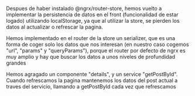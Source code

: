 Despues de haber instalado @ngrx/router-store, hemos vuelto a implementar la persistencia de datos en el front (funcionalidad de estar logado)
utilizando localStorage, ya que al utilizar la store, se pierden los datos al actualizar o refrescar la pagina.

Hemos implementado en el router de la store un serializer, que es una forma de coger solo los datos que nos interesan (en nuestro caso cogemos 
"url", "params" y "queryParams"), porque el router por defecto de ngrx es muy amplio y hay que buscar  los datos a unos niveles de profundidad grandes

Hemos agragado un componente "details", y un service "getPostById". Cuando refrescamos la pagina mantenemos los datos del post actual a traves del servicio, 
llamando a getPostById cada vez que refrescamos




